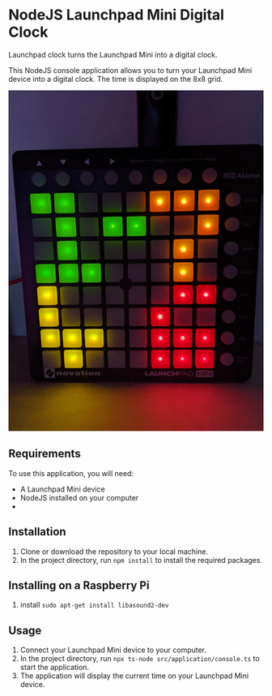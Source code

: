 # NodeJS Launchpad Mini Digital Clock
Launchpad clock turns the Launchpad Mini into a digital clock.

This NodeJS console application allows you to turn your Launchpad Mini device into a digital clock. The time is displayed on the 8x8 grid.

![Screenshot](LaunchpadClock.jpg)


## Requirements

To use this application, you will need:

-   A Launchpad Mini device
-   NodeJS installed on your computer
-

## Installation

1.  Clone or download the repository to your local machine.
2.  In the project directory, run `npm install` to install the required packages.

## Installing on a Raspberry Pi

1. install `sudo apt-get install libasound2-dev`
## Usage

1.  Connect your Launchpad Mini device to your computer.
2.  In the project directory, run `npx ts-node src/application/console.ts` to start the application.
3.  The application will display the current time on your Launchpad Mini device.
